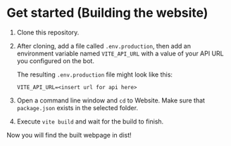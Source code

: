 # Get started (Building the website)

1. Clone this repository.
2. After cloning, add a file called `.env.production`, then add an environment variable named `VITE_API_URL` with a value of your API URL you configured on the bot.
   
   The resulting `.env.production` file might look like this:
   ```
   VITE_API_URL=<insert url for api here>
   ```
3. Open a command line window and `cd` to Website. Make sure that `package.json` exists in the selected folder.
4. Execute `vite build` and wait for the build to finish.

Now you will find the built webpage in dist!
